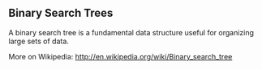 ## Binary Search Trees

A binary search tree is a fundamental data structure useful for organizing large sets of data.

More on Wikipedia: http://en.wikipedia.org/wiki/Binary_search_tree